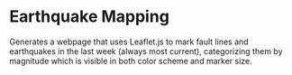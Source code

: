 # Earthquake Mapping

Generates a webpage that uses Leaflet.js to mark fault lines and earthquakes in the last week (always most current), categorizing them by magnitude which is visible in both color scheme and marker size.
